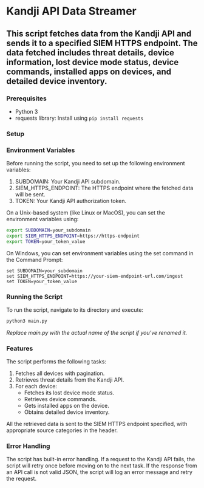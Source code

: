 # Kandji API Data Streamer

## This script fetches data from the Kandji API and sends it to a specified SIEM HTTPS endpoint. The data fetched includes threat details, device information, lost device mode status, device commands, installed apps on devices, and detailed device inventory.

### Prerequisites
- Python 3
- requests library: Install using ```pip install requests```

### Setup
### Environment Variables

Before running the script, you need to set up the following environment variables:

1. SUBDOMAIN: Your Kandji API subdomain.
1. SIEM_HTTPS_ENDPOINT: The HTTPS endpoint where the fetched data will be sent.
1. TOKEN: Your Kandji API authorization token.

On a Unix-based system (like Linux or MacOS), you can set the environment variables using:

```bash
export SUBDOMAIN=your_subdomain
export SIEM_HTTPS_ENDPOINT=https://https-endpoint
export TOKEN=your_token_value
```

On Windows, you can set environment variables using the set command in the Command Prompt:

```arduino
set SUBDOMAIN=your_subdomain
set SIEM_HTTPS_ENDPOINT=https://your-siem-endpoint-url.com/ingest
set TOKEN=your_token_value
```

### Running the Script

To run the script, navigate to its directory and execute:

```bash
python3 main.py
```
_Replace main.py with the actual name of the script if you've renamed it._

### Features

The script performs the following tasks:

1. Fetches all devices with pagination.
1. Retrieves threat details from the Kandji API.
1. For each device:
    - Fetches its lost device mode status.
    - Retrieves device commands.
    - Gets installed apps on the device.
    - Obtains detailed device inventory.

All the retrieved data is sent to the SIEM HTTPS endpoint specified, with appropriate source categories in the header.

### Error Handling

The script has built-in error handling. If a request to the Kandji API fails, the script will retry once before moving on to the next task. If the response from an API call is not valid JSON, the script will log an error message and retry the request. 